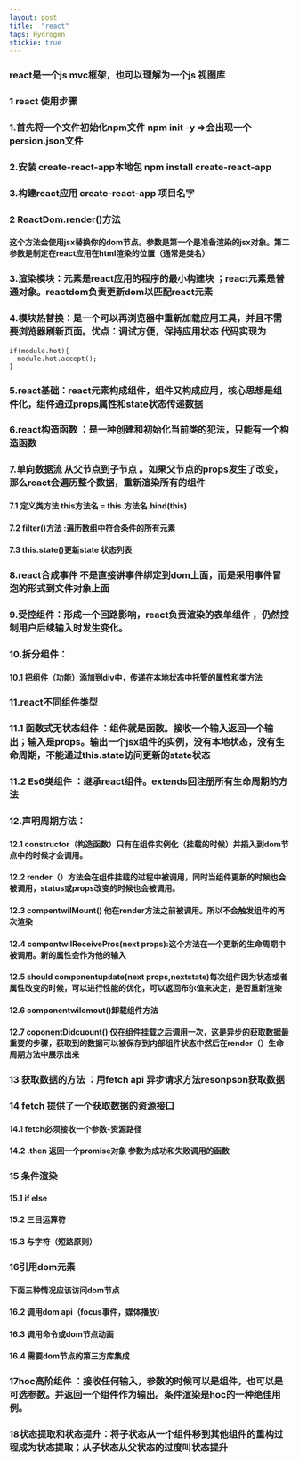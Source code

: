 ```yaml
---
layout: post
title:  "react"
tags: Hydrogen
stickie: true
---
```


### react是一个js mvc框架，也可以理解为一个js 视图库

 

### 1 react 使用步骤

### 1.首先将一个文件初始化npm文件 npm  init -y =>会出现一个           persion.json文件

### 2.安装 create-react-app本地包  npm install  create-react-app

### 3.构建react应用 create-react-app 项目名字

### 2 ReactDom.render()方法  

#### 这个方法会使用jsx替换你的dom节点。参数是第一个是准备渲染的jsx对象。第二参数是制定在react应用在html渲染的位置（通常是类名）

### 3.渲染模块：元素是react应用的程序的最小构建块 ；react元素是普通对象。reactdom负责更新dom以匹配react元素

### 4.模块热替换：是一个可以再浏览器中重新加载应用工具，并且不需要浏览器刷新页面。优点：调试方便，保持应用状态 代码实现为

```
if(module.hot){
  module.hot.accept();
}
```

### 5.react基础：react元素构成组件，组件又构成应用，核心思想是组件化，组件通过props属性和state状态传递数据

### 6.react构造函数 ：是一种创建和初始化当前类的犯法，只能有一个构造函数

### 7.单向数据流 从父节点到子节点 。如果父节点的props发生了改变，那么react会遍历整个数据，重新渲染所有的组件

#### 7.1 定义类方法  this方法名  = this.方法名.bind(this)

#### 7.2 filter()方法 :遍历数组中符合条件的所有元素

#### 7.3 this.state()更新state 状态列表

### 8.react合成事件 不是直接讲事件绑定到dom上面，而是采用事件冒泡的形式到文件对象上面

### 9.受控组件：形成一个回路影响，react负责渲染的表单组件 ，仍然控制用户后续输入时发生变化。

### 10.拆分组件：

#### 10.1 把组件（功能）添加到div中，传递在本地状态中托管的属性和类方法

### 11.react不同组件类型

### 11.1 函数式无状态组件 ：组件就是函数。接收一个输入返回一个输出；输入是props。输出一个jsx组件的实例，没有本地状态，没有生命周期，不能通过this.state访问更新的state状态

### 11.2 Es6类组件 ：继承react组件。extends回注册所有生命周期的方法

### 12.声明周期方法：

#### 12.1 constructor（构造函数）只有在组件实例化（挂载的时候）并插入到dom节点中的时候才会调用。

#### 12.2 render（）方法会在组件挂载的过程中被调用，同时当组件更新的时候也会被调用，status或props改变的时候也会被调用。

#### 12.3 compentwilMount() 他在render方法之前被调用。所以不会触发组件的再次渲染

#### 12.4 compontwilReceivePros(next props):这个方法在一个更新的生命周期中被调用。新的属性会作为他的输入

#### 12.5 should componentupdate(next props,nextstate)每次组件因为状态或者属性改变的时候，可以进行性能的优化，可以返回布尔值来决定，是否重新渲染

#### 12.6 componentwilomout()卸载组件方法

#### 12.7 coponentDidcuount() 仅在组件挂载之后调用一次，这是异步的获取数据最重要的步骤，获取到的数据可以被保存到内部组件状态中然后在render（）生命周期方法中展示出来

### 13 获取数据的方法 ：用fetch api 异步请求方法resonpson获取数据

### 14 fetch 提供了一个获取数据的资源接口

#### 14.1 fetch必须接收一个参数-资源路径 

#### 14.2 .then 返回一个promise对象 参数为成功和失败调用的函数 

### 15 条件渲染

#### 15.1 if else

#### 15.2 三目运算符

#### 15.3 与字符（短路原则）

### 16引用dom元素

#### 下面三种情况应该访问dom节点

#### 16.2 调用dom api（focus事件，媒体播放）

#### 16.3 调用命令或dom节点动画

#### 16.4 需要dom节点的第三方库集成

### 17hoc高阶组件 ：接收任何输入，参数的时候可以是组件，也可以是可选参数。并返回一个组件作为输出。条件渲染是hoc的一种绝佳用例。

### 18状态提取和状态提升：将子状态从一个组件移到其他组件的重构过程成为状态提取；从子状态从父状态的过度叫状态提升

#### #### 

[jekyll-docs]: https://jekyllrb.com/docs/home
[jekyll-gh]:   https://github.com/jekyll/jekyll
[jekyll-talk]: https://talk.jekyllrb.com/
